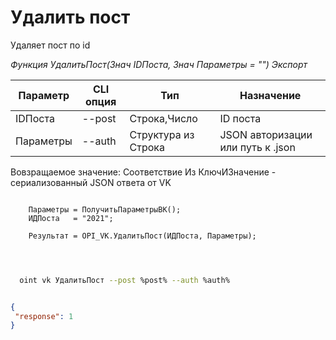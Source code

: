 ﻿---
sidebar_position: 3
---

# Удалить пост
 Удаляет пост по id


*Функция УдалитьПост(Знач IDПоста, Знач Параметры = "") Экспорт*

  | Параметр | CLI опция | Тип | Назначение |
  |-|-|-|-|
  | IDПоста | --post | Строка,Число | ID поста |
  | Параметры | --auth | Структура из Строка | JSON авторизации или путь к .json |

  
  Вовзращаемое значение:   Соответствие Из КлючИЗначение - сериализованный JSON ответа от VK

```bsl title="Пример кода"
	
    Параметры = ПолучитьПараметрыВК();
    ИДПоста   = "2021";
    
    Результат = OPI_VK.УдалитьПост(ИДПоста, Параметры);

	
```

```sh title="Пример команд CLI"
    
  oint vk УдалитьПост --post %post% --auth %auth%

```


```json title="Результат"

{
 "response": 1
}

```
